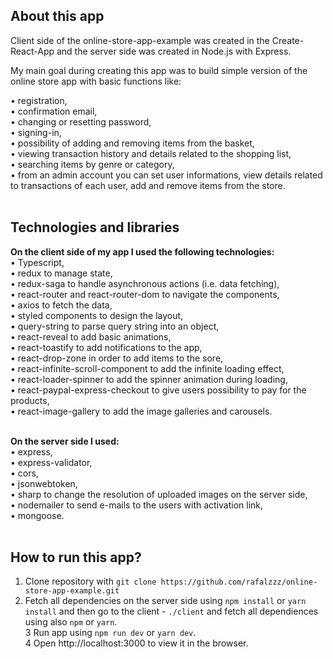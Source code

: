 ## About this app

Client side of the online-store-app-example was created in the Create-React-App and the server side was created in Node.js with Express.

My main goal during creating this app was to build simple version of the online store app with basic functions like: <br />

• registration,<br />
• confirmation email,<br />
• changing or resetting password,<br />
• signing-in,<br />
• possibility of adding and removing items from the basket,<br />
• viewing transaction history and details related to the shopping list,<br />
• searching items by genre or category,<br />
• from an admin account you can set user informations, view details related to transactions of each user, add and remove items from the store.<br />
<br />

## Technologies and libraries

**On the client side of my app I used the following technologies:**<br />
• Typescript,<br />
• redux to manage state,<br />
• redux-saga to handle asynchronous actions (i.e. data fetching),<br />
• react-router and react-router-dom to navigate the components,<br />
• axios to fetch the data,<br />
• styled components to design the layout,<br />
• query-string to parse query string into an object,<br />
• react-reveal to add basic animations,<br />
• react-toastify to add notifications to the app,<br />
• react-drop-zone in order to add items to the sore,<br />
• react-infinite-scroll-component to add the infinite loading effect,<br />
• react-loader-spinner to add the spinner animation during loading,<br />
• react-paypal-express-checkout to give users possibility to pay for the products,<br />
• react-image-gallery to add the image galleries and carousels.<br />
<br />

**On the server side I used:**<br />
• express,<br />
• express-validator,<br />
• cors,<br />
• jsonwebtoken,<br />
• sharp to change the resolution of uploaded images on the server side,<br />
• nodemailer to send e-mails to the users with activation link,<br />
• mongoose.<br />
<br />

## How to run this app?
1. Clone repository with `git clone https://github.com/rafalzzz/online-store-app-example.git`<br />
2. Fetch all dependencies on the server side using `npm install` or `yarn install` and then go to the client - `./client` and fetch all dependiences using also `npm` or `yarn`.<br />
3 Run app using `npm run dev` or `yarn dev`.<br />
4 Open http://localhost:3000 to view it in the browser.<br />
